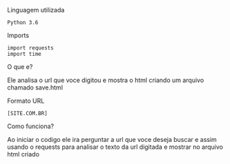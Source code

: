 Linguagem utilizada 

    Python 3.6

Imports  

    import requests
    import time 

O que e?

Ele analisa o url que voce digitou e mostra o html criando um arquivo chamado save.html

Formato URL

    [SITE.COM.BR]

Como funciona?

Ao iniciar o codigo ele ira perguntar a url que voce deseja buscar e assim usando o requests para analisar o texto da url digitada e mostrar no arquivo html criado
